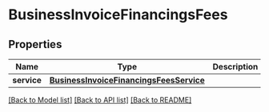 # BusinessInvoiceFinancingsFees

## Properties
Name | Type | Description | Notes
------------ | ------------- | ------------- | -------------
**service** | [**BusinessInvoiceFinancingsFeesService**](BusinessInvoiceFinancingsFeesService.md) |  | 

[[Back to Model list]](../README.md#documentation-for-models) [[Back to API list]](../README.md#documentation-for-api-endpoints) [[Back to README]](../README.md)

